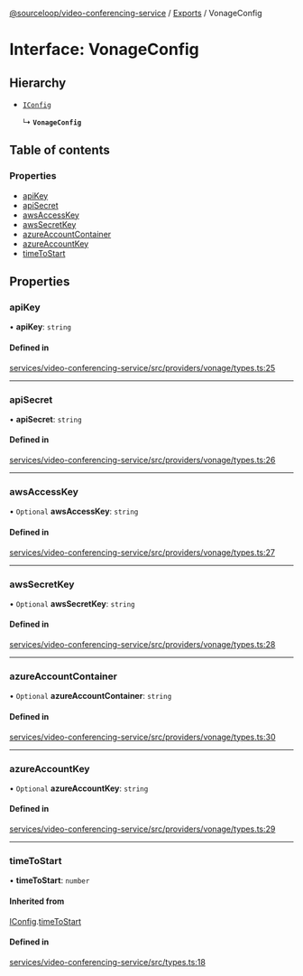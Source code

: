 [@sourceloop/video-conferencing-service](../README.md) / [Exports](../modules.md) / VonageConfig

# Interface: VonageConfig

## Hierarchy

- [`IConfig`](IConfig.md)

  ↳ **`VonageConfig`**

## Table of contents

### Properties

- [apiKey](VonageConfig.md#apikey)
- [apiSecret](VonageConfig.md#apisecret)
- [awsAccessKey](VonageConfig.md#awsaccesskey)
- [awsSecretKey](VonageConfig.md#awssecretkey)
- [azureAccountContainer](VonageConfig.md#azureaccountcontainer)
- [azureAccountKey](VonageConfig.md#azureaccountkey)
- [timeToStart](VonageConfig.md#timetostart)

## Properties

### apiKey

• **apiKey**: `string`

#### Defined in

[services/video-conferencing-service/src/providers/vonage/types.ts:25](https://github.com/sourcefuse/loopback4-microservice-catalog/blob/089fc2dc0/services/video-conferencing-service/src/providers/vonage/types.ts#L25)

___

### apiSecret

• **apiSecret**: `string`

#### Defined in

[services/video-conferencing-service/src/providers/vonage/types.ts:26](https://github.com/sourcefuse/loopback4-microservice-catalog/blob/089fc2dc0/services/video-conferencing-service/src/providers/vonage/types.ts#L26)

___

### awsAccessKey

• `Optional` **awsAccessKey**: `string`

#### Defined in

[services/video-conferencing-service/src/providers/vonage/types.ts:27](https://github.com/sourcefuse/loopback4-microservice-catalog/blob/089fc2dc0/services/video-conferencing-service/src/providers/vonage/types.ts#L27)

___

### awsSecretKey

• `Optional` **awsSecretKey**: `string`

#### Defined in

[services/video-conferencing-service/src/providers/vonage/types.ts:28](https://github.com/sourcefuse/loopback4-microservice-catalog/blob/089fc2dc0/services/video-conferencing-service/src/providers/vonage/types.ts#L28)

___

### azureAccountContainer

• `Optional` **azureAccountContainer**: `string`

#### Defined in

[services/video-conferencing-service/src/providers/vonage/types.ts:30](https://github.com/sourcefuse/loopback4-microservice-catalog/blob/089fc2dc0/services/video-conferencing-service/src/providers/vonage/types.ts#L30)

___

### azureAccountKey

• `Optional` **azureAccountKey**: `string`

#### Defined in

[services/video-conferencing-service/src/providers/vonage/types.ts:29](https://github.com/sourcefuse/loopback4-microservice-catalog/blob/089fc2dc0/services/video-conferencing-service/src/providers/vonage/types.ts#L29)

___

### timeToStart

• **timeToStart**: `number`

#### Inherited from

[IConfig](IConfig.md).[timeToStart](IConfig.md#timetostart)

#### Defined in

[services/video-conferencing-service/src/types.ts:18](https://github.com/sourcefuse/loopback4-microservice-catalog/blob/089fc2dc0/services/video-conferencing-service/src/types.ts#L18)
